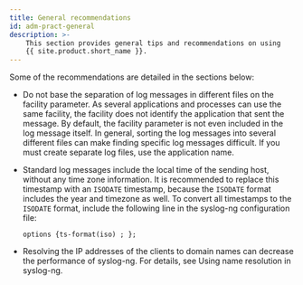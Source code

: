 ```yaml
---
title: General recommendations
id: adm-pract-general
description: >-
    This section provides general tips and recommendations on using
    {{ site.product.short_name }}. 
---
```


Some of the recommendations are detailed in the sections below:

- Do not base the separation of log messages in different files on the
    facility parameter. As several applications and processes can use
    the same facility, the facility does not identify the application
    that sent the message. By default, the facility parameter is not
    even included in the log message itself. In general, sorting the log
    messages into several different files can make finding specific log
    messages difficult. If you must create separate log files, use the
    application name.

- Standard log messages include the local time of the sending host,
    without any time zone information. It is recommended to replace this
    timestamp with an `ISODATE` timestamp, because the `ISODATE` format
    includes the year and timezone as well. To convert all timestamps to
    the `ISODATE` format, include the following line in the syslog-ng
    configuration file:

    ```config
    options {ts-format(iso) ; };
    ```

- Resolving the IP addresses of the clients to domain names can
    decrease the performance of syslog-ng. For details, see
    Using name resolution in syslog-ng.

